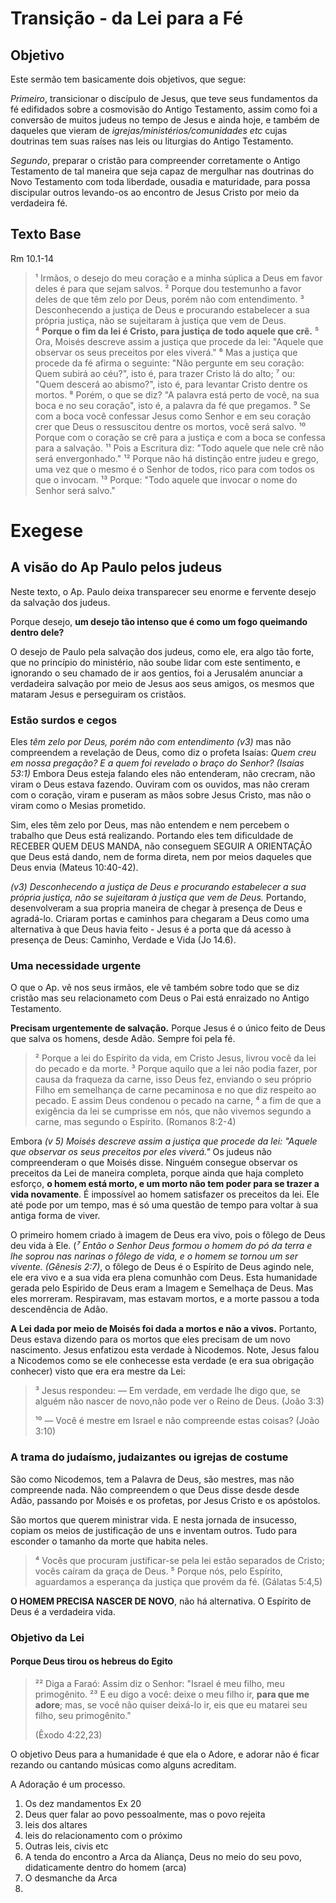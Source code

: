 # Transição - da Lei para a Fé

## Objetivo

Este sermão tem basicamente dois objetivos, que segue:

_Primeiro_, transicionar o discípulo de Jesus, que teve seus fundamentos da fé
edifidados sobre a cosmovisão do Antigo Testamento, assim como foi 
a conversão de muitos judeus no tempo de Jesus e ainda hoje, e também de daqueles
que vieram de _igrejas/ministérios/comunidades etc_ cujas doutrinas tem suas raíses
nas leis ou liturgias do Antigo Testamento.

_Segundo_, preparar o cristão para compreender corretamente o Antigo Testamento
de tal maneira que seja capaz de mergulhar nas doutrinas do Novo Testamento com toda
liberdade, ousadia e maturidade, para possa discipular outros levando-os ao encontro
de Jesus Cristo por meio da verdadeira fé.

## Texto Base

Rm 10.1-14

> ¹ Irmãos, o desejo do meu coração e a minha súplica a Deus em favor deles é para que sejam salvos.
> ² Porque dou testemunho a favor deles de que têm zelo por Deus, porém não com entendimento.
> ³ Desconhecendo a justiça de Deus e procurando estabelecer a sua própria justiça, não se sujeitaram à justiça que vem de Deus.  
> ⁴ **Porque o fim da lei é Cristo, para justiça de todo aquele que crê.**
> ⁵ Ora, Moisés descreve assim a justiça que procede da lei: "Aquele que observar os seus preceitos por eles viverá."
> ⁶ Mas a justiça que procede da fé afirma o seguinte: "Não pergunte em seu coração: Quem subirá ao céu?", isto é, para trazer Cristo lá do alto;
> ⁷ ou: "Quem descerá ao abismo?", isto é, para levantar Cristo dentre os mortos.
> ⁸ Porém, o que se diz? "A palavra está perto de você, na sua boca e no seu coração", isto é, a palavra da fé que pregamos.
> ⁹ Se com a boca você confessar Jesus como Senhor e em seu coração crer que Deus o ressuscitou dentre os mortos, você será salvo.
> ¹⁰ Porque com o coração se crê para a justiça e com a boca se confessa para a salvação.
> ¹¹ Pois a Escritura diz: "Todo aquele que nele crê não será envergonhado."
> ¹² Porque não há distinção entre judeu e grego, uma vez que o mesmo é o Senhor de todos, rico para com todos os que o invocam.
> ¹³ Porque: "Todo aquele que invocar o nome do Senhor será salvo."

# Exegese

## A visão do Ap Paulo pelos judeus

Neste texto, o Ap. Paulo deixa transparecer seu enorme e fervente desejo da salvação dos judeus. 

Porque desejo, **um desejo tão intenso que é como um fogo queimando dentro dele?**

O desejo de Paulo pela salvação dos judeus, como ele, era algo tão forte, que no princípio do ministério,
não soube lidar com este sentimento, e ignorando o seu chamado de ir aos gentios, foi a Jerusalém anunciar
a verdadeira salvação por meio de Jesus aos seus amigos, os mesmos que mataram Jesus e perseguiram os 
cristãos.

### Estão surdos e cegos

Eles _têm zelo por Deus, porém não com entendimento (v3)_ mas não compreendem a revelação de Deus, como diz o
profeta Isaías: _Quem creu em nossa pregação? E a quem foi revelado o braço do Senhor? (Isaías 53:1)_ Embora
Deus esteja falando eles não entenderam, não crecram, não viram o Deus estava fazendo. Ouviram com os ouvidos, 
mas não creram com o coração, viram e puseram as mãos sobre Jesus Cristo, mas não o viram como o Mesias prometido.

Sim, eles têm zelo por Deus, mas não entendem e nem percebem o trabalho que Deus está realizando. Portando eles 
tem dificuldade de RECEBER QUEM DEUS MANDA, não conseguem SEGUIR A ORIENTAÇÃO que Deus está dando,
nem de forma direta, nem por meios daqueles que Deus envia (Mateus 10:40-42).

_(v3) Desconhecendo a justiça de Deus e procurando estabelecer a sua própria justiça, não se sujeitaram à justiça que vem de Deus._
Portando, desenvolveram a sua propria maneira de chegar à presença de Deus e agradá-lo. Criaram portas e caminhos para chegaram
a Deus como uma alternativa à que Deus havia feito - Jesus é a porta que dá acesso à presença de Deus: Caminho, Verdade e Vida (Jo 14.6).

### Uma necessidade urgente

O que o Ap. vê nos seus irmãos, ele vê também sobre todo que se diz cristão mas seu relacionameto com Deus o Pai
está enraizado no Antigo Testamento. 

**Precisam urgentemente de salvação.** Porque Jesus é o único feito de Deus que salva os homens, desde Adão. 
Sempre foi pela fé.

> ² Porque a lei do Espírito da vida, em Cristo Jesus, livrou você da lei do pecado e da morte.
> ³ Porque aquilo que a lei não podia fazer, por causa da fraqueza da carne, isso Deus fez, enviando o seu próprio Filho em semelhança de carne pecaminosa e no que diz respeito ao pecado. E assim Deus condenou o pecado na carne,
> ⁴ a fim de que a exigência da lei se cumprisse em nós, que não vivemos segundo a carne, mas segundo o Espírito. (Romanos 8:2-4)

Embora _(v 5) Moisés descreve assim a justiça que procede da lei: "Aquele que observar os seus preceitos por eles viverá."_
Os judeus não compreenderam o que Moisés disse. Ninguém consegue observar os preceitos da Lei de maneira completa, porque
ainda que haja completo esforço, **o homem está morto, e um morto não tem poder para se trazer a vida novamente**. É impossível ao
homem satisfazer os preceitos da lei. Ele até pode por um tempo, mas é só uma questão de tempo para voltar à sua antiga forma de viver.

O primeiro homem criado à imagem de Deus era vivo, pois o fôlego de Deus deu vida à Ele. (_⁷ Então o Senhor Deus formou o homem do pó da terra e lhe soprou nas narinas o fôlego de vida, e o homem se tornou um ser vivente. (Gênesis 2:7)_, o fôlego de Deus é o Espírito de Deus agindo nele, ele era vivo e a sua vida era plena comunhão com Deus. Esta humanidade gerada pelo Espirido de Deus
eram a Imagem e Semelhaça de Deus. Mas eles morreram. Respiravam, mas estavam mortos, e a morte passou a toda descendência de Adão.

**A Lei dada por meio de Moisés foi dada a mortos e não a vivos.** Portanto, Deus estava dizendo para os mortos que eles precisam de um novo nascimento. 
Jesus enfatizou esta verdade à Nicodemos. Note, Jesus falou a Nicodemos como se ele conhecesse esta verdade (e era sua obrigação conhecer) visto que era era mestre da Lei:

> ³ Jesus respondeu: — Em verdade, em verdade lhe digo que, se alguém não nascer de novo,não pode ver o Reino de Deus. (João 3:3)
>
> ¹⁰ — Você é mestre em Israel e não compreende estas coisas? (João 3:10)

### A trama do judaísmo, judaizantes ou igrejas de costume

São como Nicodemos, tem a Palavra de Deus, são mestres, mas não compreende nada. Não compreendem o que Deus disse desde desde Adão, passando por Moisés e os profetas, por Jesus Cristo e os apóstolos.

São mortos que querem ministrar vida. E nesta jornada de insucesso, copiam os meios de justificação de uns e inventam outros. Tudo para esconder o tamanho da morte que habita neles.

> ⁴ Vocês que procuram justificar-se pela lei estão separados de Cristo; vocês caíram da graça de Deus.
> ⁵ Porque nós, pelo Espírito, aguardamos a esperança da justiça que provém da fé. (Gálatas 5:4,5)

**O HOMEM PRECISA NASCER DE NOVO**, não há alternativa. O Espírito de Deus é a verdadeira vida.

### Objetivo da Lei

#### Porque Deus tirou os hebreus do Egito

> ²² Diga a Faraó: Assim diz o Senhor: "Israel é meu filho, meu primogênito.
> ²³ E eu digo a você: deixe o meu filho ir, **para que me adore**; mas, se você não quiser deixá-lo ir, eis que eu matarei seu filho, seu primogênito." 
>
> (Êxodo 4:22,23)

O objetivo Deus para a humanidade é que ela o Adore, e adorar não é ficar rezando ou cantando músicas como alguns acreditam. 

A Adoração é um processo.

1. Os dez mandamentos Ex 20
2. Deus quer falar ao povo pessoalmente, mas o povo rejeita
3. leis dos altares
4. leis do relacionamento com o próximo
5. Outras leis, civis etc
5. A tenda do encontro a Arca da Aliança, Deus no meio do seu povo, didaticamente dentro do homem (arca)
6. O desmanche da Arca
6.
